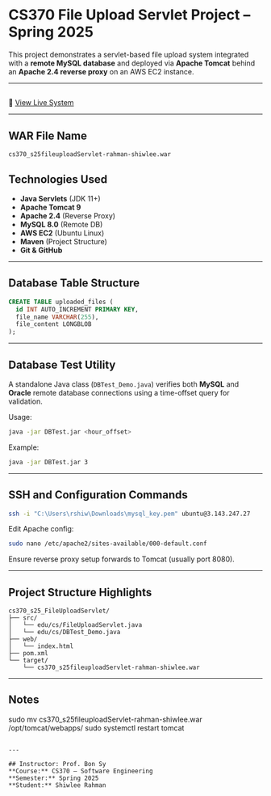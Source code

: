 #  CS370 File Upload Servlet Project – Spring 2025

This project demonstrates a servlet-based file upload system integrated with a **remote MySQL database** and deployed via **Apache Tomcat** behind an **Apache 2.4 reverse proxy** on an AWS EC2 instance.

---

## 
📎 [View Live System](http://3.143.247.27/upload/index.html)

---

##  WAR File Name
```
cs370_s25fileuploadServlet-rahman-shiwlee.war
```



## Technologies Used

- **Java Servlets** (JDK 11+)
- **Apache Tomcat 9**
- **Apache 2.4** (Reverse Proxy)
- **MySQL 8.0** (Remote DB)
- **AWS EC2** (Ubuntu Linux)
- **Maven** (Project Structure)
- **Git & GitHub**

---

##  Database Table Structure

```sql
CREATE TABLE uploaded_files (
  id INT AUTO_INCREMENT PRIMARY KEY,
  file_name VARCHAR(255),
  file_content LONGBLOB
);
```

---

## Database Test Utility

A standalone Java class (`DBTest_Demo.java`) verifies both **MySQL** and **Oracle** remote database connections using a time-offset query for validation.

Usage:
```bash
java -jar DBTest.jar <hour_offset>
```

Example:
```bash
java -jar DBTest.jar 3
```

---

##  SSH and Configuration Commands

```bash
ssh -i "C:\Users\rshiw\Downloads\mysql_key.pem" ubuntu@3.143.247.27
```

Edit Apache config:
```bash
sudo nano /etc/apache2/sites-available/000-default.conf
```

Ensure reverse proxy setup forwards to Tomcat (usually port 8080).

---

## Project Structure Highlights

```
cs370_s25_FileUploadServlet/
├── src/
│   └── edu/cs/FileUploadServlet.java
│   └── edu/cs/DBTest_Demo.java
├── web/
│   └── index.html
├── pom.xml
└── target/
    └── cs370_s25fileuploadServlet-rahman-shiwlee.war
```

---

##  Notes

  sudo mv cs370_s25fileuploadServlet-rahman-shiwlee.war /opt/tomcat/webapps/
  sudo systemctl restart tomcat
  ```

---

## Instructor: Prof. Bon Sy  
**Course:** CS370 – Software Engineering  
**Semester:** Spring 2025  
**Student:** Shiwlee Rahman
